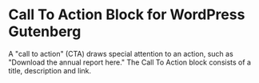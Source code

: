 # Call To Action Block for WordPress Gutenberg

A "call to action" (CTA) draws special attention to an action, such as "Download the annual report here." The Call To Action block consists of a title, description and link.
